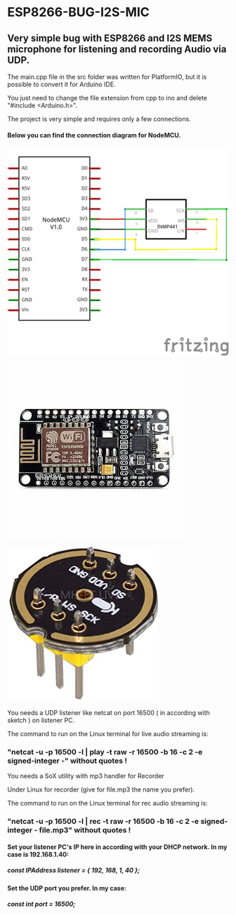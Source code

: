 # ESP8266-BUG-I2S-MIC

## Very simple bug with ESP8266 and I2S MEMS microphone for listening and recording Audio via UDP.


The main.cpp file in the src folder was written for PlatformIO, but it is possible to convert it for Arduino IDE.

You just need to change the file extension from cpp to ino and delete "#include <Arduino.h>".

The project is very simple and requires only a few connections.

#### Below you can find the connection diagram for NodeMCU.

![Diagram](images/ESP8266_I2S_MEMS.png)


![NodeMCU](/images/ESP8266-NodeMCU-Amica-V2.jpg)


![INMP441](/images/inmp441.jpg)


You needs a UDP listener like netcat on port 16500 ( in according with sketch ) on listener PC.

The command to run on the Linux terminal for live audio streaming is:

### "netcat -u -p 16500 -l | play -t raw -r 16500 -b 16 -c 2 -e signed-integer -" without quotes !

You needs a SoX utility with mp3 handler for Recorder

Under Linux for recorder (give for file.mp3 the name you prefer).

The command to run on the Linux terminal for rec audio streaming is:

### "netcat -u -p 16500 -l | rec -t raw -r 16500 -b 16 -c 2 -e signed-integer - file.mp3" without quotes !

#### Set your listener PC's IP here in according with your DHCP network. In my case is 192.168.1.40:
##### const IPAddress listener = { 192, 168, 1, 40 };

#### Set the UDP port you prefer. In my case:
##### const int port = 16500;



